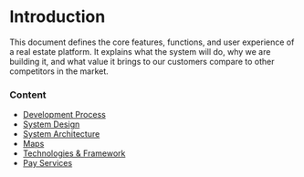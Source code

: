 # Introduction

This document defines the core features, functions, and user experience of a
real estate platform. It explains what the system will do, why we are building
it, and what value it brings to our customers compare to other competitors in
the market.

### Content

- [Development Process](./development-process.md)
- [System Design](./system-design.md)
- [System Architecture](/system-architecture-components.md)
- [Maps](./maps-providers.md)
- [Technologies & Framework](/technology-%26-framework.md)
- [Pay Services](/payment-services.md)
